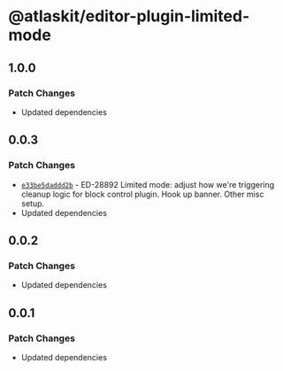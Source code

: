 # @atlaskit/editor-plugin-limited-mode

## 1.0.0

### Patch Changes

- Updated dependencies

## 0.0.3

### Patch Changes

- [`e33be5daddd2b`](https://bitbucket.org/atlassian/atlassian-frontend-monorepo/commits/e33be5daddd2b) -
  ED-28892 Limited mode: adjust how we're triggering cleanup logic for block control plugin. Hook up
  banner. Other misc setup.
- Updated dependencies

## 0.0.2

### Patch Changes

- Updated dependencies

## 0.0.1

### Patch Changes

- Updated dependencies
